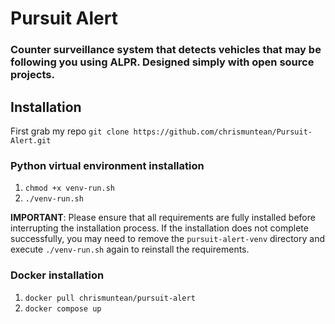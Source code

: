 # Pursuit Alert
### Counter surveillance system that detects vehicles that may be following you using ALPR. Designed simply with open source projects.

## Installation
First grab my repo
`git clone https://github.com/chrismuntean/Pursuit-Alert.git`

### Python virtual environment installation
1. `chmod +x venv-run.sh`
2. `./venv-run.sh`

**IMPORTANT**: Please ensure that all requirements are fully installed before interrupting the installation process. If the installation does not complete successfully, you may need to remove the `pursuit-alert-venv` directory and execute `./venv-run.sh` again to reinstall the requirements.

### Docker installation
1. `docker pull chrismuntean/pursuit-alert`
2. `docker compose up`